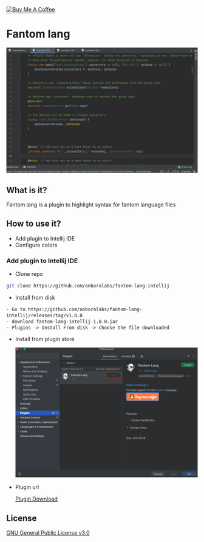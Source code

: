<a href="https://www.buymeacoffee.com/dalgarins" target="_blank"><img src="https://www.buymeacoffee.com/assets/img/custom_images/orange_img.png" alt="Buy Me A Coffee" style="height: 41px !important;width: 174px !important;box-shadow: 0px 3px 2px 0px rgba(190, 190, 190, 0.5) !important;-webkit-box-shadow: 0px 3px 2px 0px rgba(190, 190, 190, 0.5) !important;" ></a>

# Fantom lang

![Fantom](/images/fantom.png)

## What is it?

Fantom lang is a plugin to highlight syntax for fantom language files 

## How to use it?

- Add plugin to Intellij IDE
- Configure colors

### Add plugin to Intellij IDE

- Clone repo

```sh
git clone https://github.com/anboralabs/fantom-lang-intellij
```

- Install from disk

```
- Go to https://github.com/anboralabs/fantom-lang-intellij/releases/tag/v1.0.0
- download fantom-lang-intellij-1.0.0.jar
- Plugins -> Install From disk -> choose the file downloaded
```

- Install from plugin store

  ![Market Place](/images/marketplace.png)

- Plugin url

  [Plugin Download](https://plugins.jetbrains.com/plugin/20289-fantom-lang)

## License

[GNU General Public License v3.0](https://github.com/anboralabs/fantom-lang-intellij/blob/master/LICENSE)